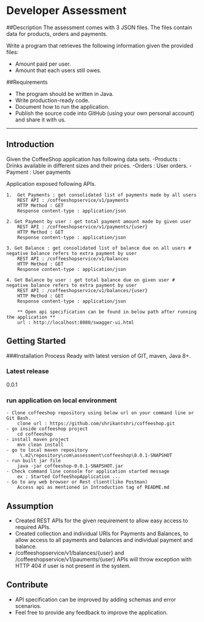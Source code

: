 # Developer Assessment

##Description
The assessment comes with 3 JSON files. The files contain data for products, orders and payments.

Write a program that retrieves the following information given the provided files:
- Amount paid per user.
- Amount that each users still owes.

##Requirements
- The program should be written in Java.
- Write production-ready code.
- Document how to run the application.
- Publish the source code into GitHub (using your own personal account) and share it with us.
-------------------------------------------------------------------------------------------------------------------------------

## Introduction
Given the CoffeeShop application has following data sets.
-Products : Drinks available in different sizes and their prices. 
-Orders : User orders.
-Payment : User payments

Application exposed following APIs.
	
	1. 	Get Payments : get consolidated list of payments made by all users
		REST API : /coffeeshopservice/v1/payments
		HTTP Method : GET
		Response content-type : application/json
			
	2. Get Payment by user : get total payment amount made by given user
		REST API : /coffeeshopservice/v1/payments/{user}
		HTTP Method : GET
		Response content-type : application/json
		
	3. Get Balance : get consolidated list of balance due on all users # negative balance refers to extra payment by user
		REST API : /coffeeshopservice/v1/balances
		HTTP Method : GET
		Response content-type : application/json
		
	4. Get Balance by user : get total balance due on given user # negative balance refers to extra payment by user
		REST API : /coffeeshopservice/v1/balances/{user}
		HTTP Method : GET
		Response content-type : application/json
		
		** Open api specification can be found in below path after running the application **
		url : http://localhost:8080/swagger-ui.html
		
## Getting Started

###Installation Process
Ready with latest version of GIT, maven, Java 8+.

### Latest release  
0.0.1

### run application on local environment

	- Clone coffeeshop repository using below url on your command line or Git Bash.
		clone url : https://github.com/shrikantshri/coffeeshop.git
	- go inside coffeeshop project
		cd coffeeshop
	- install maven project
		mvn clean install
	- go to local maven repository
		 \.m2\repository\com\assessment\coffeeshop\0.0.1-SNAPSHOT
	- run built jar file
		java -jar coffeeshop-0.0.1-SNAPSHOT.jar
	- Check command line console for application started message
		ex : Started CoffeeShopApplication ...
	- Go to any web browser or Rest client(like Postman)
		Access api as mentioned in Introduction tag of README.md
		
 
## Assumption
 * Created REST APIs for the given requirement to allow easy access to required APIs.
 * Created collection and individual URIs for Payments and Balances, to allow access to all payments and balances and individual payment and balance.
 * /coffeeshopservice/v1/balances/{user} and /coffeeshopservice/v1/pauments/{user} APIs will throw exception with HTTP 404 if user is not present in the system.

## Contribute
 * API specification can be improved by adding schemas and error scenarios.
 * Feel free to provide any feedback to improve the application.
 